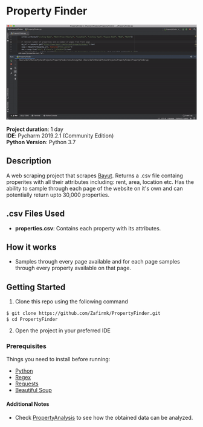 # Property Finder
![Sample Run](https://github.com/Zafirmk/PropertyFinder/blob/master/SampleRun.gif)  

**Project duration**: 1 day  
**IDE**: Pycharm 2019.2.1 (Community Edition)  
**Python Version**: Python 3.7  


## Description
A web scraping project that scrapes [Bayut](https://www.bayut.com/to-rent/property/dubai/). Returns a .csv file containg properites with all their attributes including: rent, area, location etc. Has the ability to sample through each page of the website on it's own and can potentially return upto 30,000 properties. 


## .csv Files Used  
* **properties.csv**: Contains each property with its attributes. 

## How it works
* Samples through every page available and for each page samples through every property available on that page. 


## Getting Started

1. Clone this repo using the following command  
```
$ git clone https://github.com/Zafirmk/PropertyFinder.git
$ cd PropertyFinder
```
2. Open the project in your preferred IDE  


### Prerequisites
Things you need to install before running:
*  [Python](https://www.python.org/)
*  [Regex](https://docs.python.org/3/library/re.html)
*  [Requests](https://realpython.com/python-requests/)
*  [Beautiful Soup](https://www.crummy.com/software/BeautifulSoup/bs4/doc/)

#### Additional Notes
*  Check [PropertyAnalysis](https://github.com/Zafirmk/PropertyAnalysis) to see how the obtained data can be analyzed. 
